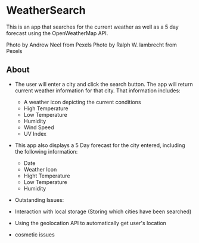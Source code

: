 # WeatherSearch
This is an app that searches for the current weather as well as a 5 day forecast using the OpenWeatherMap API.

Photo by Andrew Neel from Pexels 
Photo by Ralph W. lambrecht from Pexels

## About

- The user will enter a city and click the search button.  The app will return current 
  weather information for that city.  That information includes: 
  - A weather icon depicting the current conditions
  - High Temperature
  - Low Temperature
  - Humidity 
  - Wind Speed
  - UV Index

- This app also displays a 5 Day forecast for the city entered, including the following information:
  - Date
  - Weather Icon
  - Hight Temperature
  - Low Temperature
  - Humidity

-  Outstanding Issues:
  - Interaction with local storage (Storing which cities have been searched)
  - Using the geolocation API to automatically get user's location
  - cosmetic issues

